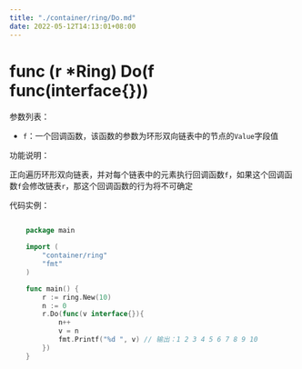 ```yaml
---
title: "./container/ring/Do.md"
date: 2022-05-12T14:13:01+08:00
---
```

# func (r *Ring) Do(f func(interface{}))

参数列表：

- `f`：一个回调函数，该函数的参数为环形双向链表中的节点的`Value`字段值

功能说明：

正向遍历环形双向链表，并对每个链表中的元素执行回调函数`f`，如果这个回调函数`f`会修改链表`r`，那这个回调函数的行为将不可确定

代码实例：

```go

	package main

	import (
		"container/ring"
		"fmt"
	)

	func main() {
		r := ring.New(10)
		n := 0
		r.Do(func(v interface{}){
			n++
			v = n
			fmt.Printf("%d ", v) // 输出：1 2 3 4 5 6 7 8 9 10 
		})
	}

```